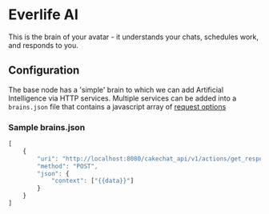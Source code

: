 # Everlife AI

This is the brain of your avatar - it understands your chats, schedules
work, and responds to you.


## Configuration

The base node has a 'simple' brain to which we can add Artificial
Intelligence via HTTP services. Multiple services can be added into a
`brains.json` file that contains a javascript array of
[request options](https://github.com/request/request#requestoptions-callback)

### Sample brains.json
```js
[
    {
        "uri": "http://localhost:8080/cakechat_api/v1/actions/get_response",
        "method": "POST",
        "json": {
            "context": ["{{data}}"]
        }
    }
]
```


